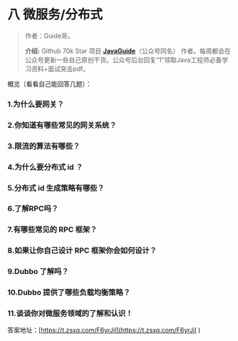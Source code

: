 



# 八 微服务/分布式

> 作者：Guide哥。
>
> **介绍:** Github 70k Star 项目  **[JavaGuide](https://github.com/Snailclimb/JavaGuide)**（公众号同名） 作者。每周都会在公众号更新一些自己原创干货。公众号后台回复“1”领取Java工程师必备学习资料+面试突击pdf。

概览（看看自己能回答几题）：



### 1.为什么要网关？

### 2.你知道有哪些常见的网关系统？

### 3.限流的算法有哪些？

### 4.为什么要分布式 id ？

### 5.分布式 id 生成策略有哪些？

### 6.了解RPC吗？

### 7.有哪些常见的 RPC 框架？

### 8.如果让你自己设计 RPC 框架你会如何设计？

### 9.Dubbo 了解吗？

### 10.Dubbo 提供了哪些负载均衡策略？

### 11.谈谈你对微服务领域的了解和认识！

答案地址：[https://t.zsxq.com/F6yrJiI](https://t.zsxq.com/F6yrJiI ) 


